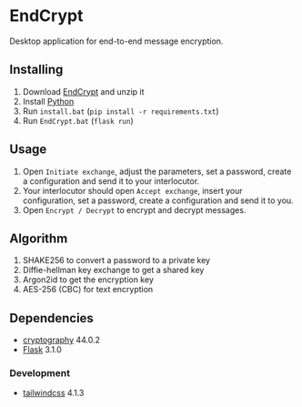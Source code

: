 # EndCrypt

Desktop application for end-to-end message encryption.

## Installing

1. Download [EndCrypt](https://github.com/ilyakotsar/endcrypt/archive/refs/heads/main.zip) and unzip it
2. Install [Python](https://www.python.org/downloads/)
3. Run `install.bat` (`pip install -r requirements.txt`)
4. Run `EndCrypt.bat` (`flask run`)

## Usage

1. Open `Initiate exchange`, adjust the parameters, set a password, create a configuration and send it to your interlocutor.
2. Your interlocutor should open `Accept exchange`, insert your configuration, set a password, create a configuration and send it to you.
3. Open `Encrypt / Decrypt` to encrypt and decrypt messages.

## Algorithm

1. SHAKE256 to convert a password to a private key
2. Diffie-hellman key exchange to get a shared key
3. Argon2id to get the encryption key
4. AES-256 (CBC) for text encryption

## Dependencies

- [cryptography](https://github.com/pyca/cryptography) 44.0.2
- [Flask](https://github.com/pallets/flask) 3.1.0

### Development

- [tailwindcss](https://github.com/tailwindlabs/tailwindcss) 4.1.3
